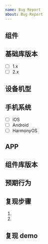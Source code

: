 ```yaml
---
name: Bug Report
about: Bug Report
---
```


<!--
在提交 bug 之前，请参考以下问题排查方式，或许对你会有所帮助：
👉 查看你的 package.json 中是否使用最新版本的 antd-mini，且已正确安装；
👉 根据小程序开发者工具 https://opendocs.alipay.com/mini/ide 的报错提示排查；
👉 详细阅读过组件库文档；
👉 是否遇到自定义组件常见问题 https://opendocs.alipay.com/mini/framework/auge4r 中所提到的问题；
-->

## 组件
<!-- 产生 BUG 的组件 -->

## 基础库版本

<!-- 可以通过 my.SDKVersion 获取基础库版本 -->

- [ ] 1.x
- [ ] 2.x

## 设备机型

## 手机系统

- [ ] iOS
- [ ] Android
- [ ] HarmonyOS

## APP 
<!-- 默认为支付宝，如果非支付宝小程序，请填写运行该小程序的 APP -->

## 组件库版本 
<!-- 产生 BUG 的组件库版本 -->

## 预期行为 
<!-- 组件正常情况下的行为描述 -->

## 复现步骤 
<!-- 请提供复现方法，条件运行情况下请提供最小化 demo 示例 -->
1. 
2. 

## 复现 demo
<!-- 请上传最小复现 demo -->
